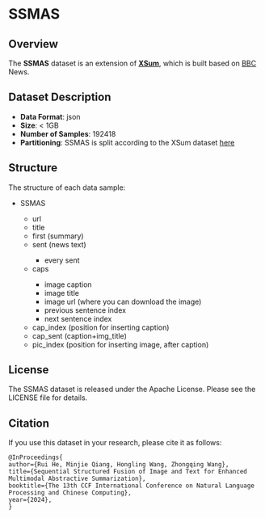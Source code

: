 # SSMAS

## Overview

The **SSMAS** dataset is an extension of [**XSum**](https://github.com/EdinburghNLP/XSum), which is built based on [BBC](https://www.bbc.com/news) News.  

## Dataset Description

- **Data Format**: json  
- **Size**: < 1GB  
- **Number of Samples**: 192418  
- **Partitioning**: SSMAS is split according to the XSum dataset [here](https://github.com/EdinburghNLP/XSum/blob/master/XSum-Dataset/XSum-TRAINING-DEV-TEST-SPLIT-90-5-5.json) 

## Structure

The structure of each data sample:

<ul>
    <li>SSMAS</li>
    <ul>
        <li>url</li>
        <li>title</li>
        <li>first (summary)</li>
        <li>sent (news text)</li>
        <ul>
            <li>every sent</li>
        </ul>
        <li>caps</li>
        <ul>
            <li>image caption</li>
            <li>image title</li>
            <li>image url (where you can download the image)</li>
            <li>previous sentence index</li>
            <li>next sentence index</li>
        </ul>
        <li>cap_index (position for inserting caption)</li>
        <li>cap_sent (caption+img_title)</li>
        <li>pic_index (position for inserting image, after caption)</li>
    </ul>
</ul>


## License

The SSMAS dataset is released under the Apache License. Please see the LICENSE file for details.

## Citation

If you use this dataset in your research, please cite it as follows:

```
@InProceedings{
author={Rui He, Minjie Qiang, Hongling Wang, Zhongqing Wang},
title={Sequential Structured Fusion of Image and Text for Enhanced Multimodal Abstractive Summarization},
booktitle={The 13th CCF International Conference on Natural Language Processing and Chinese Computing},
year={2024},
}
```

